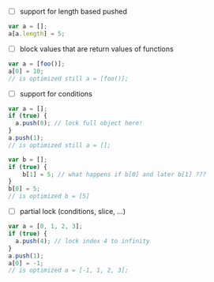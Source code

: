 - [ ] support for length based pushed
```javascript 
var a = [];
a[a.length] = 5;
```
- [ ] block values that are return values of functions
```javascript
var a = [foo()];
a[0] = 10;
// is optimized still a = [foo()];
```

- [ ] support for conditions
```javascript
var a = [];
if (true) {
  a.push(0); // lock full object here!
}
a.push(1);
// is optimized still a = [];

var b = [];
if (true) {
    b[1] = 5; // what happens if b[0] and later b[1] ???
}
b[0] = 5;
// is optimized b = [5]
```

- [ ] partial lock (conditions, slice, ...)
```javascript
var a = [0, 1, 2, 3];
if (true) {
  a.push(4); // lock index 4 to infinity
}
a.push(1);
a[0] = -1;
// is optimized a = [-1, 1, 2, 3];
```